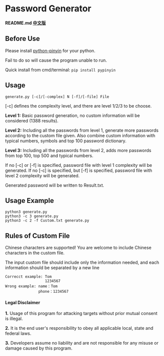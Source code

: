 # Password Generator

**README.md [中文版](README_CN.md)**

## Before Use

Please install [python-pinyin](https://github.com/mozillazg/python-pinyin#id2) for your python.

Fail to do so will cause the program unable to run.

Quick install from cmd/terminal: ```pip install pypinyin```


## Usage
```
generate.py [-c]/[-complex] N [-f]/[-file] File
```
[-c] defines the complexity level, and there are level 1/2/3 to be choose.

**Level 1:** Basic password generation, no custom information will be considered (1388 results).

**Level 2:** Including all the passwords from level 1, generate more passwords according to the custom file given. 
Also combine custom information with typical numbers, symbols and top 100 password dictionary.
         
**Level 3:** Including all the passwords from level 2, adds more passwords from top 100, top 500 and typical numbers.

If no [-c] or [-f] is specified, password file with level 1 complexity will be generated.
If no [-c] is specified, but [-f] is specified, password file with level 2 complexity will be generated.

Generated password will be written to Result.txt.

## Usage Example
```
python3 generate.py
python3 -c 3 generate.py
python3 -c 2 -f Custom.txt generate.py
```

## Rules of Custom File
Chinese characters are supported! You are welcome to include Chinese characters in the custom file.

The input custom file should include only the information needed, and each information should be separated by a new line

```
Correcct example: Tom
                  1234567
Wrong example: name：Tom
               phone：1234567
```
#### Legal Disclaimer
**1.** Usage of this program for attacking targets without prior mutual consent is illegal.

**2.** It is the end user's responsibility to obey all applicable local, state and federal laws.

**3.** Developers assume no liability and are not responsible for any misuse or damage caused by this program.
